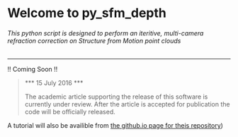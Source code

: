 # Welcome to py_sfm_depth

###### This python script is designed to perform an iteritive, multi-camera refraction correction on Structure from Motion point clouds
---
!! Coming Soon !!
> *** 15 July 2016 ***
> 
> The academic article supporting the release of this software is currently under review. After the article is accepted for publication the code will be officially released.

A tutorial will also be availible from [the github.io page for theis repository](https://geojames.github.io/py_sfm_depth/))

